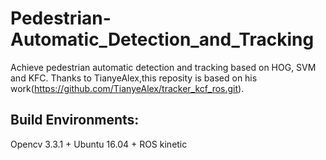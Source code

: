 # Pedestrian-Automatic_Detection_and_Tracking
Achieve pedestrian automatic detection and tracking based on HOG, SVM and KFC.
Thanks to TianyeAlex,this reposity is based on his work(https://github.com/TianyeAlex/tracker_kcf_ros.git).

## Build Environments:
 Opencv 3.3.1 + Ubuntu 16.04 + ROS kinetic 
